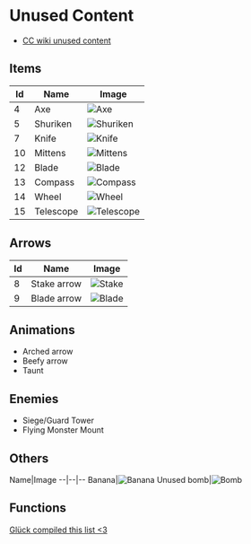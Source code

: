 # Unused Content

- [CC wiki unused content](https://castlecrashers.fandom.com/wiki/Unused_Content)

## Items

Id|Name|Image
--|--|--
4|Axe|![Axe](/Images/Unused/axe.png)
5|Shuriken|![Shuriken](/Images/Unused/shuriken.png)
7|Knife|![Knife](/Images/Unused/knife.png)
10|Mittens|![Mittens](/Images/Unused/mittens.png)
12|Blade|![Blade](/Images/Unused/blade.png)
13|Compass|![Compass](/Images/Unused/compass.png)
14|Wheel|![Wheel](/Images/Unused/wheel.png)
15|Telescope|![Telescope](/Images/Unused/telescope.png)

## Arrows

Id|Name|Image
--|--|--
8|Stake arrow|![Stake](/Images/Unused/stake_arrow.png)
9|Blade arrow|![Blade](/Images/Unused/blade_arrow.png)

## Animations

- Arched arrow
- Beefy arrow
- Taunt

## Enemies

- Siege/Guard Tower
- Flying Monster Mount

## Others

Name|Image
--|--|--
Banana|![Banana](/Images/Unused/banana.png)
Unused bomb|![Bomb](/Images/Unused/bomb2.png)

## Functions

[Glück compiled this list <3](https://docs.google.com/document/d/1TtIpSD3pDDJCnOxYXWpe42w8b9i1_ns1p8WY9iDBxfA/edit)

